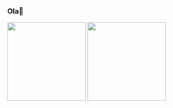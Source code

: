 ### Ola👋

<div>
    <img height="180em" src="https://github-readme-stats.vercel.app/api?username=tomarakfuja&show_icons=true&theme=city_lights"/>
    <img height="180em" src="https://github-readme-stats.vercel.app/api/top-langs/?username=tomarakfuja&layout=compact&langs_count=7&theme=city_lights"/>
</div>

